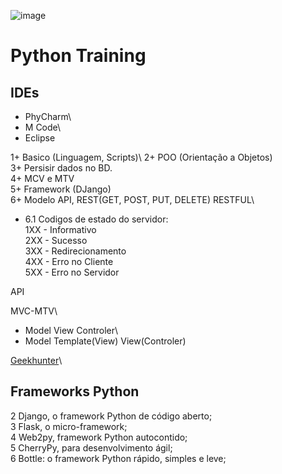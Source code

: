 ![image](https://user-images.githubusercontent.com/3974176/124803514-98814e00-df2f-11eb-98ec-46daa5325bb9.png)

# Python Training

## IDEs
- PhyCharm\
- M Code\
- Eclipse

1+ Basico (Linguagem, Scripts)\ 
2+ POO (Orientação a Objetos)\
3+ Persisir dados no BD.\
4+ MCV e MTV\
5+ Framework (DJango)\
6+ Modelo API, REST(GET, POST, PUT, DELETE) RESTFUL\
- 6.1 Codigos de estado do servidor:\
1XX - Informativo\
2XX - Sucesso\
3XX - Redirecionamento\
4XX - Erro no Cliente\
5XX - Erro no Servidor



API 

MVC-MTV\
- Model View Controler\
- Model Template(View) View(Controler)

[Geekhunter](https://blog.geekhunter.com.br/os-5-melhores-frameworks-de-python/)\
## Frameworks Python
2 Django, o framework Python de código aberto;\
3 Flask, o micro-framework;\
4 Web2py, framework Python autocontido;\
5 CherryPy, para desenvolvimento ágil;\
6 Bottle: o framework Python rápido, simples e leve;

